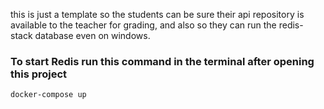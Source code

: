 this is just a template so the students can be sure their api repository is available to the teacher for grading, and also so they can run the redis-stack database even on windows.
### To start Redis run this command in the terminal after opening this project
```
docker-compose up
```
